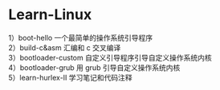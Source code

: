 # Learn-Linux

1）boot-hello 一个最简单的操作系统引导程序<br>
2）build-c&asm 汇编和 c 交叉编译<br>
3）bootloader-custom 自定义引导程序引导自定义操作系统内核<br>
4）bootloader-grub 用 grub 引导自定义操作系统内核<br>
5）learn-hurlex-II 学习笔记和代码注释
